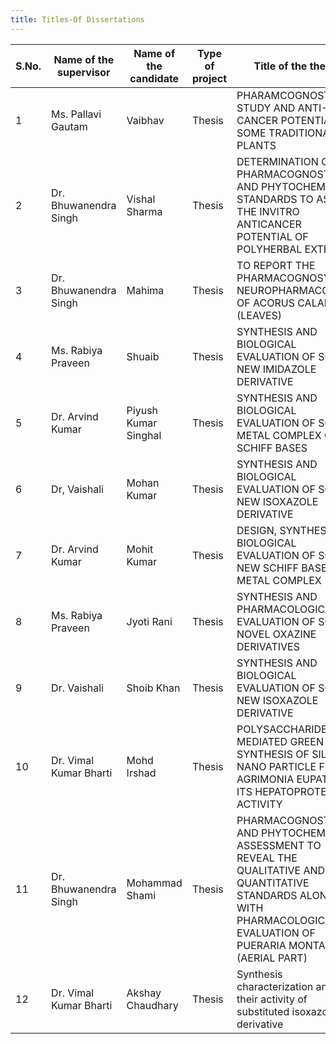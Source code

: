 ```yaml
---
title: Titles-Of Dissertations
---
```


| S.No. | Name of the supervisor | Name of the candidate | Type of project | Title of the thesis | Duration | Year |
| --- | --- | --- | --- | --- | --- | --- |
| 1 | Ms. Pallavi Gautam | Vaibhav | Thesis | PHARAMCOGNOSTICAL STUDY AND ANTI-CANCER POTENTIAL OF SOME TRADITIONAL PLANTS | 1 Year | 2023 |
| 2 | Dr. Bhuwanendra Singh | Vishal Sharma | Thesis | DETERMINATION OF PHARMACOGNOSTICAL AND PHYTOCHEMICAL STANDARDS TO ASSESS THE INVITRO ANTICANCER POTENTIAL OF POLYHERBAL EXTRACT | 1 Year | 2023 |
| 3 | Dr. Bhuwanendra Singh | Mahima | Thesis | TO REPORT THE PHARMACOGNOSY & NEUROPHARMACOLOGY OF ACORUS CALAMUS (LEAVES) | 1 Year | 2023 |
| 4 | Ms. Rabiya Praveen | Shuaib | Thesis | SYNTHESIS AND BIOLOGICAL EVALUATION OF SOME NEW IMIDAZOLE DERIVATIVE | 1 Year | 2023 |
| 5 | Dr. Arvind Kumar | Piyush Kumar Singhal | Thesis | SYNTHESIS AND BIOLOGICAL EVALUATION OF SOME METAL COMPLEX OF SCHIFF BASES | 1 Year | 2023 |
| 6 | Dr, Vaishali | Mohan Kumar | Thesis | SYNTHESIS AND BIOLOGICAL EVALUATION OF SOME NEW ISOXAZOLE DERIVATIVE | 1 Year | 2023 |
| 7 | Dr. Arvind Kumar | Mohit Kumar | Thesis | DESIGN, SYNTHESIS & BIOLOGICAL EVALUATION OF SOME NEW SCHIFF BASE METAL COMPLEX | 1 Year | 2023 |
| 8 | Ms. Rabiya Praveen | Jyoti Rani | Thesis | SYNTHESIS AND PHARMACOLOGICAL EVALUATION OF SOME NOVEL OXAZINE DERIVATIVES | 1 Year | 2023 |
| 9 | Dr. Vaishali | Shoib Khan | Thesis | SYNTHESIS AND BIOLOGICAL EVALUATION OF SOME NEW ISOXAZOLE DERIVATIVE | 1 Year | 2023 |
| 10 | Dr. Vimal Kumar Bharti | Mohd Irshad | Thesis | POLYSACCHARIDE MEDIATED GREEN SYNTHESIS OF SILVER NANO PARTICLE FROM AGRIMONIA EUPATORIA ITS HEPATOPROTECTIVE ACTIVITY | 1 Year | 2023 |
| 11 | Dr. Bhuwanendra Singh | Mohammad Shami | Thesis | PHARMACOGNOSTICAL AND PHYTOCHEMICAL ASSESSMENT TO REVEAL THE QUALITATIVE AND QUANTITATIVE STANDARDS ALONG WITH PHARMACOLOGICAL EVALUATION OF PUERARIA MONTANA (AERIAL PART) | 1 Year | 2023 |
| 12 | Dr. Vimal Kumar Bharti | Akshay Chaudhary | Thesis | Synthesis characterization and their activity of substituted isoxazole derivative | 1 Year | 2023 |
